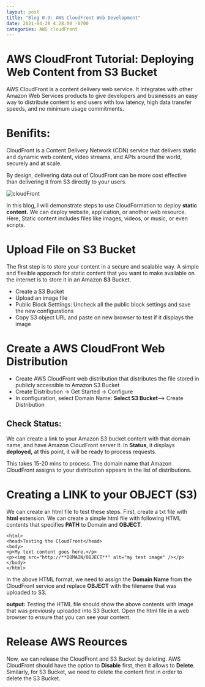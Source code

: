 ```yaml
---
layout: post
title: "Blog 0.9: AWS CloudFront Web Development"
date: 2021-04-28 4:28:00 -0700
categories: AWS cloudFront
---
```


# AWS CloudFront Tutorial: Deploying Web Content from S3 Bucket

AWS CloudFront is a content delivery web service. It integrates with other Amazon Web Services 
products to give developers and businesses an easy way to distribute content to end users with 
low latency, high data transfer speeds, and no minimum usage commitments.

# Benifits:

CloudFront is a Content Delivery Network (CDN) service that delivers static and dynamic web content, video streams, and APIs
around the world, securely and at scale. 

By design, delivering data out of CloudFront can be more cost effective than delivering it from S3 directly to your users.

![cloudFront](/assets/images/spring_21/blog_9/cloudFront.png)

In this blog, I will demonstrate steps to use CloudFormation to deploy **static content.**
We can deploy website, application, or another web resource. Here, Static content includes files like images, videos, or
music, or even scripts. 

# Upload File on S3 Bucket

The first step is to store your content in a secure and scalable way. A simple and flexible apporach for static content that
you want to make available on the internet is to store it in an Amazon **S3** Bucket.

* Create a S3 Bucket
* Upload an image file
* Public Block Setttings: Uncheck all the public block settings and save the new configurations
* Copy S3 object URL and paste on new browser to test if it displays the image

# Create a AWS CloudFront Web Distribution

* Create AWS CloudFront web distribution that distributes the file stored in publicly accessible to Amazon S3 Bucket
* Create Distribution -> Get Started -> Configure
* In configuration, select Domain Name: **Select S3 Bucket**--> Create Distribution

## Check Status:

We can create a link to your Amazon S3 bucket content with that domain name, and have Amazon CloudFront server it.
In **Status**, it displays **deployed,** at this point, it will be ready to process requests. 

This takes 15-20 mins to process. The domain name that Amazon CloudFront assigns to your distribution appears in the list of
distributions.

# Creating a LINK to your OBJECT (S3)

We can create an html file to test these steps. First, create a txt file with **html** extension. We can create 
a simple html file with following HTML contents that specifies **PATH** to Domain and **OBJECT**.

```
<html>
<head>Testing the CloudFront</head>
<body>
<p>My text content goes here.</p>
<p><img src="http://**DOMAIN/OBJECT**" alt="my test image" /></p>
</body>
</html>

```  
In the above HTML format, we need to assign the **Domain Name** from the CloudFront service and replace **OBJECT** with the 
filename that was uploaded to S3.

**output:** Testing the HTML file should show the above contents with image that was previously uploaded into S3 Bucket.
Open the html file in a web browser to ensure that you can see your content.

# Release AWS Reources

Now, we can release the CloudFront and S3 Bucket by deleting. AWS CloudFront should have the option to **Disable** first, then
it allows to **Delete**. Similarly, for S3 Bucket, we need to delete the content first in order to delete the S3 Bucket.

